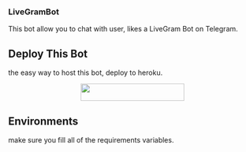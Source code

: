 ### LiveGramBot

This bot allow you to chat with user, likes a LiveGram Bot on Telegram.

## Deploy This Bot
the easy way to host this bot, deploy to heroku.
<p align="center"><a href="https://heroku.com/deploy?template=https://github.com/shareefshaji/livebot"> <img src="https://img.shields.io/badge/Deploy%20To%20Heroku-blueviolet?style=for-the-badge&logo=heroku" width="210" height="34.45"/></a></p>

## Environments
make sure you fill all of the requirements variables.
